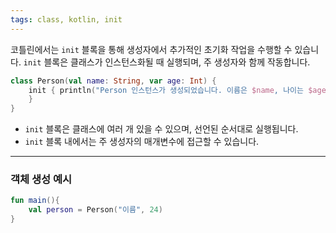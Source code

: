 ```yaml
---
tags: class, kotlin, init
---
```

코틀린에서는 `init` 블록을 통해 생성자에서 추가적인 초기화 작업을 수행할 수 있습니다. `init` 블록은 클래스가 인스턴스화될 때 실행되며, 주 생성자와 함께 작동합니다.
```kotlin
class Person(val name: String, var age: Int) {
    init { println("Person 인스턴스가 생성되었습니다. 이름은 $name, 나이는 $age 입니다.")
	}
}
```
- `init` 블록은 클래스에 여러 개 있을 수 있으며, 선언된 순서대로 실행됩니다.
- `init` 블록 내에서는 주 생성자의 매개변수에 접근할 수 있습니다.
---
### 객체 생성 예시
``` kotlin
fun main(){
	val person = Person("이름", 24)
}
```